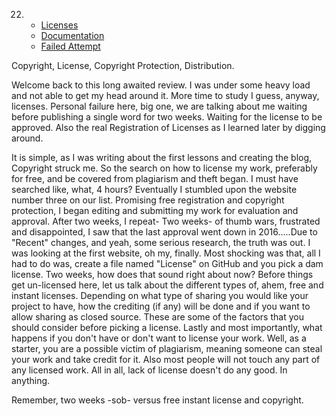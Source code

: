 22) - [Licenses](https://choosealicense.com)
    - [Documentation](https://choosealicense.com/no-permission/)
    - [Failed Attempt](https://www.freecopyrightregistration.com)

Copyright, License, Copyright Protection, Distribution.

Welcome back to this long awaited review. I was under some heavy load and not able to get my head around it. More time to study I guess, anyway, licenses. Personal failure here, big one, we are talking about me waiting before publishing a single word for two weeks. Waiting for the license to be approved. Also the real Registration of Licenses as I learned later by digging around.

It is simple, as I was writing about the first lessons and creating the blog, Copyright struck me. So the search on how to license my work, preferably for free, and be covered from plagiarism and theft began. I must have searched like, what, 4 hours? Eventually I stumbled upon the website number three on our list. Promising free registration and copyright protection, I began editing and submitting my work for evaluation and approval. After two weeks, I repeat- Two weeks- of thumb wars, frustrated and disappointed, I saw that the last approval went down in 2016.....Due to "Recent" changes, and yeah, some serious research, the truth was out. I was looking at the first website, oh my, finally. Most shocking was that, all I had to do was, create a file named "License" on GitHub and you pick a dam license. Two weeks, how does that sound right about now? Before things get un-licensed here, let us talk about the different types of, ahem, free and instant licenses. Depending on what type of sharing you would like your project to have, how the crediting (if any) will be done and if you want to allow sharing as closed source. These are some of the factors that you should consider before picking a license. Lastly and most importantly, what happens if you don't have or don't want to license your work. Well, as a starter, you are a possible victim of plagiarism, meaning someone can steal your work and take credit for it. Also most people will not touch any part of any licensed work. All in all, lack of license doesn't do any good. In anything.

Remember, two weeks -sob- versus free instant license and copyright.
